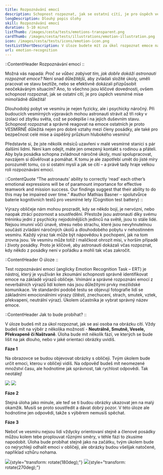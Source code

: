 ```yaml
---
title: Rozpoznávání emocí
description: Schopnost rozpoznat, jak se ostatní cítí, je pro úspěch vesmírné mise stejně tak důležitá a neměli bychom ji opomíjet!
longDescription: Dlouhý popis úlohy
skill: Rozpoznávání emocí
duration: 5-10 minut
listThumb: /images/cesta/tests/emotions-transparent.png
cardThumb: /images/cesta/tests/illustrations/emotion-illustration.png
icon: /images/cesta/tests/icons/emotion-icon.png
testListShortDescription: V úloze budete mít za úkol rozpoznat emoce na základě výrazů obličeje.
url: emotion-recognition
---
```

::ContentHeader
Rozpoznávání emocí
::

Možná vás napadá: *Proč se vůbec zabývat tím, jak dobře dokáží astronauti rozpoznat emoce?* Není snad důležitější, aby zvládali složité úkoly, uměli pracovat ve stavu beztíže, nebo se efektivně dokázali přizpůsobit neočekáváným situacím? Ano, to všechno jsou klíčové dovednosti, ovšem schopnost rozpoznat, jak se ostatní cítí, je pro úspěch vesmírné mise mimořádně důležitá!

Dlouhodobý pobyt ve vesmíru je nejen fyzicky, ale i psychicky náročný. Při budoucích vesmírných výpravách mohou astronauti strávit až tři roky v izolaci od zbytku světa, což se podepíše i na jejich duševním stavu. Schopnost rozpoznat a správně reagovat na emoce ostatních je proto VESMÍRNĚ důležitá nejen pro dobré vztahy mezi členy posádky, ale také pro bezpečnost celé mise a úspěšný průzkum hlubokého vesmíru!

Představte si, že jste několik měsíců uzavřeni v malé vesmírné stanici s pár dalšími lidmi. Není kam odejít, máte jen omezený kontakt s rodinou a přáteli. Aby byla posádka schopna zvládnout náročné úkoly, musí spolupracovat, navzájem si důvěřovat a pomáhat. K tomu je ale zapotřebí umět do jisté míry porozumět tomu, co si ostatní myslí a jak se cítí – a právě tady hraje velkou roli rozpoznávání emocí.

::ContentQuote
“The astronauts’ ability to correctly ‘read’ each other’s emotional expressions will be of paramount importance for effective teamwork and mission success. Our findings suggest that their ability to do this may be impaired over time.”
#author
Mathias Basner – spolutvůrce baterie kognitivních testů pro vesmírné lety (Cognition test battery)
::

Výrazy obličeje nám mohou prozradit, kdy se někdo bojí, je nervózní, nebo naopak ztrácí pozornost a soustředění. Přestože jsou astronauti díky svému tréninku jedni z psychicky nejodolnějších jedinců na světě, jsou to stále lidé. Nejsou imunní vůči únavě, stresu nebo strachu, které jsou nevyhnutelnou součástí zvládání náročných úkolů a dlouhodobého pobytu v nehostinném vesmíru. Každý výraz tak může být nápovědou k pochopení, jak na tom zrovna jsou. Ve vesmíru může totiž i maličkost ohrozit misi, v horším případě i životy posádky. Proto je klíčové, aby astronauti dokázali včas rozpoznat, kdy někdo z posádky není v pořádku a mohli tak včas zakročit.

::ContentHeader
O úloze
::

Test rozpoznávání emocí (anglicky Emotion Recognition Task – ERT) je nástroj, který je využíván ke zkoumání schopnosti správně identifikovat emoce na základě výrazů obličeje. Vnímání a správné rozpoznání emocí z neverbálních výrazů lidí kolem nás jsou důležitými prvky mezilidské komunikace. Ve standardní podobě testu se objevují fotografie lidí se základními emocionálními výrazy (štěstí, znechucení, strach, smutek, vztek, překvapení, neutrální výraz). Úkolem účastníka je vybrat správný název emoce.

::ContentHeader
Jak to bude probíhat?
::

V úloze budeš mít za úkol rozpoznat, jak se asi osoba na obrázku cítí. Vždy budeš mít na výběr z několika možností - **Neutrálně, Smutně, Vesele, Překvapeně či Naštvaně**. Úloha bude mít několik fází, ve kterých se bude lišit na jak dlouho, nebo v jaké orientaci obrázky uvidíš. 

**Fáze 1**

Na obrazovce se budou objevovat obrázky s obličeji. Tvým úkolem bude určit emoci, kterou v obličeji vidíš.  Na odpověď budeš mít neomezené množství času, ale hodnotíme jak správnost, tak rychlost odpovědi. Tak neotálej!

![](/images/tutorials/emotions/neutral.png)
![](/images/tutorials/emotions/sad.png)

**Fáze 2**

Stejná úloha jako minule, ale teď se ti budou obrázky ukazovat jen na malý okamžik. Musíš se proto soustředit a dávat dobrý pozor. V této úloze ale hodnotíme jen odpovědi, takže s výběrem nemusíš spěchat.

**Fáze 3**

Neboť ve vesmíru nejsou lidi vždycky orientovaní stejně a členové posádky můžou kolem tebe proplouvat různými směry, v téhle fázi to zkusíme napodobit. Úloha bude probíhat stejně jako na začátku, tvým úkolem bude co nejrychleji odhalit emoci v obličeji, ale obrázky budou všelijak natočené, například vzhůru nohama.

![](/images/tutorials/emotions/angry.png){style="transform: rotate(180deg);"}
![](/images/tutorials/emotions/happy.png){style="transform: rotate(270deg);"}